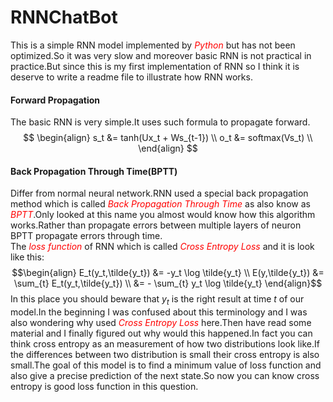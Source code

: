 # RNNChatBot
This is a simple RNN model implemented by *<font color="red">Python</font>* but has not been optimized.So it was very slow and moreover basic RNN is not practical in practice.But since this is my first implementation of RNN so I think it is deserve to write a readme file to illustrate how RNN works.  

#### Forward Propagation
The basic RNN is very simple.It uses such formula to propagate forward.  
$$
\begin{align}  s_t &= tanh(Ux_t + Ws_{t-1})  \\
o_t &= softmax(Vs_t)  \\
\end{align}
$$

#### Back Propagation Through Time(BPTT)
Differ from normal neural network.RNN used a special back propagation method which is called *<font color="red">Back Propagation Through Time</font>* as also know as *<font color="red">BPTT</font>*.Only looked at this name you almost would know how this algorithm works.Rather than propagate errors between multiple layers of neuron BPTT propagate errors through time.  
The *<font color="red">loss function</font>*  of RNN which is called *<font color="red">Cross Entropy Loss</font>* and it is look like this:
$$\begin{align}
	E_t(y_t,\tilde{y_t}) &= -y_t \log \tilde{y_t} \\
	E(y,\tilde{y_t}) &= \sum_{t} E_t(y_t,\tilde{y_t}) \\
	&= - \sum_{t} y_t \log \tilde{y_t}	
\end{align}$$
In this place you should beware that $y_t$ is the right result at time $t$ of our model.In the beginning I was confused about this terminology and I was also wondering why used *<font color="red">Cross Entropy Loss</font>* here.Then have read some material and I finally figured out why would this happened.In fact you can think cross entropy as an measurement of how two distributions look like.If the differences between two distribution is small their cross entropy is also small.The goal of this model is to find a minimum value of loss function and also give a precise prediction of the next state.So now you can know cross entropy is good loss function in this question.
